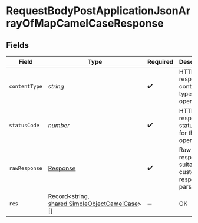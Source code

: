 # RequestBodyPostApplicationJsonArrayOfMapCamelCaseResponse


## Fields

| Field                                                                                                 | Type                                                                                                  | Required                                                                                              | Description                                                                                           | Example                                                                                               |
| ----------------------------------------------------------------------------------------------------- | ----------------------------------------------------------------------------------------------------- | ----------------------------------------------------------------------------------------------------- | ----------------------------------------------------------------------------------------------------- | ----------------------------------------------------------------------------------------------------- |
| `contentType`                                                                                         | *string*                                                                                              | :heavy_check_mark:                                                                                    | HTTP response content type for this operation                                                         |                                                                                                       |
| `statusCode`                                                                                          | *number*                                                                                              | :heavy_check_mark:                                                                                    | HTTP response status code for this operation                                                          |                                                                                                       |
| `rawResponse`                                                                                         | [Response](https://developer.mozilla.org/en-US/docs/Web/API/Response)                                 | :heavy_check_mark:                                                                                    | Raw HTTP response; suitable for custom response parsing                                               |                                                                                                       |
| `res`                                                                                                 | Record<string, [shared.SimpleObjectCamelCase](../../../sdk/models/shared/simpleobjectcamelcase.md)>[] | :heavy_minus_sign:                                                                                    | OK                                                                                                    | [{"mapElem1":"...","mapElem2":"..."},{"mapElem1":"...","mapElem2":"..."}]                             |